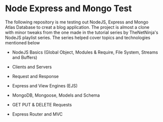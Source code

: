 # Node Express and Mongo Test

The following repository is me testing out NodeJS, Express and Mongo Atlas Database to creat a blog application. The project is almost a clone with minor tweaks from the one made in the tutorial series by TheNetNinja's NodeJS playlist series. The series helped cover topics and technologies mentioned below

- NodeJS Basics (Global Object, Modules & Require, File System, Streams and Buffers)

- Clients and Servers

- Request and Response

- Express and View Engines (EJS)

- MongoDB, Mongoose, Models and Schema

- GET PUT & DELETE Requests

- Express Router and MVC  

